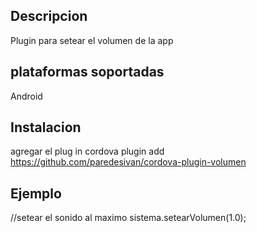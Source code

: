 ## Descripcion

Plugin para setear el volumen de la app

## plataformas soportadas

Android

## Instalacion

agregar el plug in
cordova plugin add https://github.com/paredesivan/cordova-plugin-volumen

## Ejemplo

//setear el sonido al maximo
sistema.setearVolumen(1.0);
